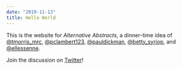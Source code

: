 ```yaml
---
date: "2019-11-13"
title: Hello World
---
```


This is the website for _Alternative Abstracts_, a dinner-time idea of [@tmorris_mrc](https://twitter.com/tmorris_mrc/), [@pclambert123](https://twitter.com/pclambert123/), [@pauldickman](https://twitter.com/pauldickman/), [@betty_syriop](https://twitter.com/betty_syriop), and [@ellessenne](https://twitter.com/ellessenne/).

Join the discussion on [Twitter](https://twitter.com/tmorris_mrc/status/1194714196598050822)!
